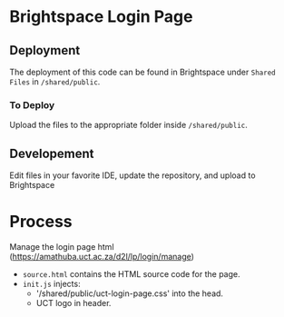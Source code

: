 # Brightspace Login Page

## Deployment

The deployment of this code can be found in Brightspace under `Shared Files` in `/shared/public`.

### To Deploy

Upload the files to the appropriate folder inside `/shared/public`.

## Developement

Edit files in your favorite IDE, update the repository, and upload to Brightspace

# Process

Manage the login page html (https://amathuba.uct.ac.za/d2l/lp/login/manage)

- `source.html` contains the HTML source code for the page.
- `init.js` injects:
    - '/shared/public/uct-login-page.css' into the head.
    - UCT logo in header.